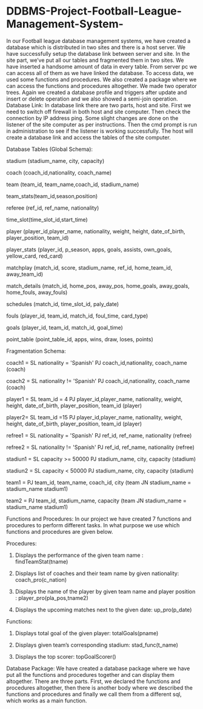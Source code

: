 # DDBMS-Project-Football-League-Management-System-
In our Football league database management systems, we have created a database which is distributed in two sites and there is a host server. We have successfully setup the database link between server and site. In the site part, we’ve put all our tables and fragmented them in two sites. We have inserted a handsome amount of data in every table. From server pc we can access all of them as we have linked the database. To access data, we used some functions and procedures. We also created a package where we can access the functions and procedures altogether. We made two operator trees. Again we created a database profile and triggers after update and insert or delete operation and we also showed a semi-join operation.
Database Link:
In database link there are two parts, host and site. First we need to switch off firewall in both host and site computer. Then check the connection by IP address ping. Some slight changes are done on the listener of the site computer as per instructions. Then the cmd prompt is run in administration to see if the listener is working successfully. The host will create a database link and access the tables of the site computer.


Database Tables (Global Schema):  

stadium (stadium_name, city, capacity) 

coach (coach_id,nationality, coach_name) 

team (team_id, team_name,coach_id, stadium_name)  

team_stats(team_id,season,position) 

referee (ref_id, ref_name, nationality) 

time_slot(time_slot_id,start_time)

player (player_id,player_name, nationality, weight, height, date_of_birth, player_position, team_id)

player_stats (player_id, p_season, apps, goals, assists, own_goals, yellow_card, red_card)

matchplay (match_id, score, stadium_name, ref_id, home_team_id, away_team_id)

match_details (match_id, home_pos, away_pos, home_goals, away_goals, home_fouls, away_fouls)

schedules (match_id, time_slot_id, paly_date)

fouls (player_id, team_id, match_id, foul_time, card_type)

goals (player_id, team_id, match_id, goal_time)

point_table (point_table_id, apps, wins, draw, loses, points)

Fragmentation Schema:

coach1 = SL nationality = 'Spanish' PJ coach_id,nationality, coach_name (coach)

coach2 = SL nationality != 'Spanish' PJ coach_id,nationality, coach_name (coach)

player1 = SL team_id = 4 PJ player_id,player_name, nationality, weight, height, date_of_birth, player_position, team_id (player)

player2= SL team_id =15 PJ player_id,player_name, nationality, weight, height, date_of_birth, player_position, team_id (player)

refree1 = SL nationality = 'Spanish' PJ ref_id, ref_name, nationality (refree)

refree2 = SL nationality != 'Spanish' PJ ref_id, ref_name, nationality (refree)

stadiun1 = SL capacity >= 50000 PJ stadium_name, city, capacity (stadium)

stadiun2 = SL capacity < 50000 PJ stadium_name, city, capacity (stadium)

team1 = PJ team_id, team_name, coach_id, city (team JN stadium_name = stadium_name stadium1)

team2 = PJ team_id, stadium_name, capacity (team JN stadium_name = stadium_name stadium1)


Functions and Procedures:
In our project we have created 7 functions and procedures to perform different tasks. In what purpose we use which functions and procedures are given below.

Procedures:
1.	Displays the performance of the given team name : findTeamStat(tname)

2.	Displays list of coaches and their team name by  given nationality: coach_pro(c_nation)

3.	Displays the name of the player by given team name and player position : player_pro(pla_pos,tname2)

4.	Displays the upcoming matches next to the given date: up_pro(p_date)

Functions:
1.	Displays total goal of the given player: totalGoals(pname)

2.	Displays given team’s corresponding stadium: stad_func(t_name)

3.	Displays the top scorer:  topGoalScorer()


Database Package:
We have created a database package where we have put all the functions and procedures together and can display them altogether. There are three parts. First, we declared the functions and procedures altogether, then there is another body where we described the functions and procedures and finally we call them from a different sql, which works as a main function.
